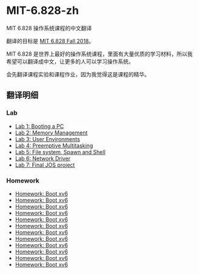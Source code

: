 # MIT-6.828-zh

MIT 6.828 操作系统课程的中文翻译

翻译的目标是 [MIT 6.828 Fall 2018](https://pdos.csail.mit.edu/6.828/2018/schedule.html)。

MIT 6.828 是世界上最好的操作系统课程，里面有大量优质的学习材料，所以我希望可以翻译成中文，让更多的人可以学习操作系统。

会先翻译课程实验和课程作业，因为我觉得这是课程的精华。

## 翻译明细

### Lab

- [Lab 1: Booting a PC](https://pdos.csail.mit.edu/6.828/2018/labs/lab1/)
- [Lab 2: Memory Management](https://pdos.csail.mit.edu/6.828/2018/labs/lab2/)
- [Lab 3: User Environments](https://pdos.csail.mit.edu/6.828/2018/labs/lab3/)
- [Lab 4: Preemptive Multitasking](https://pdos.csail.mit.edu/6.828/2018/labs/lab4/)
- [Lab 5: File system, Spawn and Shell](https://pdos.csail.mit.edu/6.828/2018/labs/lab5/)
- [Lab 6: Network Driver](https://pdos.csail.mit.edu/6.828/2018/labs/lab6/)
- [Lab 7: Final JOS project](https://pdos.csail.mit.edu/6.828/2018/labs/lab7/)

### Homework

- [Homework: Boot xv6]()
- [Homework: Boot xv6]()
- [Homework: Boot xv6]()
- [Homework: Boot xv6]()
- [Homework: Boot xv6]()
- [Homework: Boot xv6]()
- [Homework: Boot xv6]()
- [Homework: Boot xv6]()
- [Homework: Boot xv6]()
- [Homework: Boot xv6]()
- [Homework: Boot xv6]()
- [Homework: Boot xv6]()